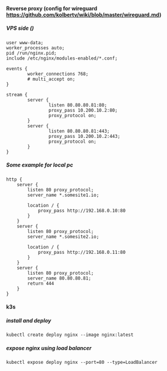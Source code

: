 #### Reverse proxy (config for wireguard https://github.com/kolbertv/wiki/blob/master/wireguard.md)
##### VPS side ()

```
user www-data;
worker_processes auto;
pid /run/nginx.pid;
include /etc/nginx/modules-enabled/*.conf;

events {
        worker_connections 768;
        # multi_accept on;
}

stream {
        server {
                listen 80.80.80.81:80;
                proxy_pass 10.200.10.2:80;
                proxy_protocol on;
        }
        server {
                listen 80.80.80.81:443;
                proxy_pass 10.200.10.2:443;
                proxy_protocol on;
        }
}

```

##### Some example for local pc
```
http {
    server {
        listen 80 proxy_protocol;
        server_name *.somesite1.io;

        location / {
            proxy_pass http://192.168.0.10:80
        }
    }
    server {
        listen 80 proxy_protocol;
        server_name *.somesite2.io;

        location / {
            proxy_pass http://192.168.0.11:80
        }
    }
    server {
        listen 80 proxy_protocol;
        server_name 80.80.80.81;
        return 444
    }
}
```

#### k3s
##### install and deploy
```
kubectl create deploy nginx --image nginx:latest
```

##### expose nginx using load balancer
```
kubectl expose deploy nginx --port=80 --type=LoadBalancer
```
